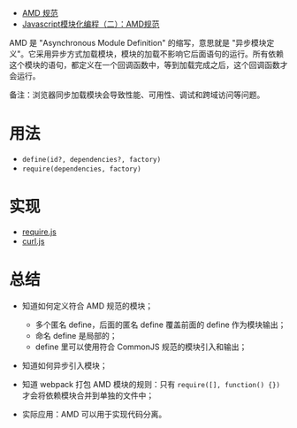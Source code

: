 - [AMD 规范](https://github.com/amdjs/amdjs-api/wiki)
- [Javascript模块化编程（二）：AMD规范](http://www.ruanyifeng.com/blog/2012/10/asynchronous_module_definition.html)

AMD 是 "Asynchronous Module Definition" 的缩写，意思就是 "异步模块定义"。它采用异步方式加载模块，模块的加载不影响它后面语句的运行。所有依赖这个模块的语句，都定义在一个回调函数中，等到加载完成之后，这个回调函数才会运行。

备注：浏览器同步加载模块会导致性能、可用性、调试和跨域访问等问题。

# 用法
- `define(id?, dependencies?, factory)`
- `require(dependencies, factory)`

# 实现
- [require.js](http://requirejs.org/)
- [curl.js](https://github.com/cujojs/curl)

# 总结
- 知道如何定义符合 AMD 规范的模块；

  - 多个匿名 define，后面的匿名 define 覆盖前面的 define 作为模块输出；
  - 命名 define 是局部的；
  - define 里可以使用符合 CommonJS 规范的模块引入和输出；

- 知道如何异步引入模块；
- 知道 webpack 打包 AMD 模块的规则：只有 `require([], function() {})` 才会将依赖模块合并到单独的文件中；
- 实际应用：AMD 可以用于实现代码分离。


